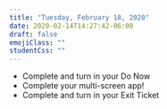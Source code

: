 ```yaml
---
title: "Tuesday, February 18, 2020"
date: 2020-02-14T14:27:42-06:00
draft: false
emojiClass: ""
studentCss: ""
---
```


- Complete and turn in your Do Now
- Complete your multi-screen app!
- Complete and turn in your Exit Ticket